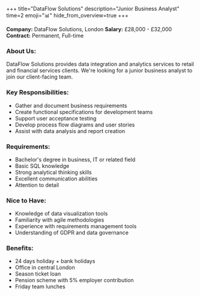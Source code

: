 +++
title="DataFlow Solutions"
description="Junior Business Analyst"
time=2
emoji="📊"
hide_from_overview=true
+++

**Company:** DataFlow Solutions, London
**Salary:** £28,000 - £32,000
**Contract:** Permanent, Full-time

### About Us:

DataFlow Solutions provides data integration and analytics services to retail and financial services clients. We're looking for a junior business analyst to join our client-facing team.

### Key Responsibilities:

- Gather and document business requirements
- Create functional specifications for development teams
- Support user acceptance testing
- Develop process flow diagrams and user stories
- Assist with data analysis and report creation

### Requirements:

- Bachelor's degree in business, IT or related field
- Basic SQL knowledge
- Strong analytical thinking skills
- Excellent communication abilities
- Attention to detail

### Nice to Have:

- Knowledge of data visualization tools
- Familiarity with agile methodologies
- Experience with requirements management tools
- Understanding of GDPR and data governance

### Benefits:

- 24 days holiday + bank holidays
- Office in central London
- Season ticket loan
- Pension scheme with 5% employer contribution
- Friday team lunches
